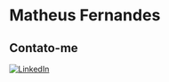 # Matheus Fernandes
## Contato-me
[![LinkedIn](https://img.shields.io/badge/LinkedIn-0077B5?style=for-the-badge&logo=linkedin&logoColor=white)](https://www.linkedin.com/in/matheus-fernandes-900763202/)

